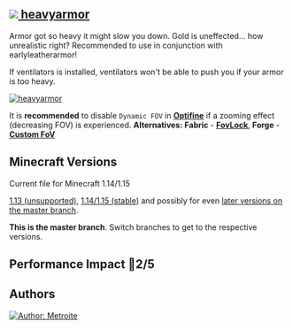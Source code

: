 ## [<img src="https://i.imgur.com/BjfNPDg.gif"> heavyarmor](https://download.metroite.de/#/home?url=https://github.com/Metroite/datapacks/tree/master/heavyarmor&rootDirectory=false)

Armor got so heavy it might slow you down. Gold is uneffected... how unrealistic right? Recommended to use in conjunction with earlyleatherarmor!

If ventilators is installed, ventilators won't be able to push you if your armor is too heavy.

<a href="https://download.metroite.de/#/home?url=https://github.com/Metroite/datapacks/tree/master/heavyarmor&rootDirectory=false" rel="Armor realistically slowing down the player">![heavyarmor](heavyarmor.png?raw=true "Armor realistically slowing down the player")</a>

It is **recommended** to disable `Dynamic FOV` in [**Optifine**](https://optifine.net/downloads) if a zooming effect (decreasing FOV) is experienced. **Alternatives:** **Fabric** - [**FovLock**](https://github.com/ChloeDawn/FovLock/releases), **Forge** - [**Custom FoV**](https://www.curseforge.com/minecraft/mc-mods/custom-fov)

## Minecraft Versions

Current file for Minecraft 1.14/1.15

[1.13 (unsupported)](https://github.com/Metroite/datapacks/tree/1.13), [1.14/1.15 (stable)](https://stable.metroite.de/) and possibly for even [later versions on the master branch](https://www.metroite.de/).

**This is the master branch**. Switch branches to get to the respective versions.

## Performance Impact &#x1F534;2/5

## Authors

<a href="https://github.com/Metroite"><img src="https://img.shields.io/badge/Author-Metroite-blue" alt="Author: Metroite"></a>

